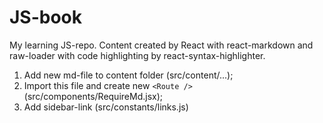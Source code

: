 # JS-book

My learning JS-repo. Content created by React with react-markdown and raw-loader with code highlighting by react-syntax-highlighter.

1. Add new md-file to content folder (src/content/...);
2. Import this file and create new ```<Route />``` (src/components/RequireMd.jsx);
3. Add sidebar-link (src/constants/links.js)
